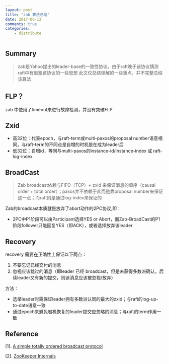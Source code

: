 ```yaml
---
layout: post
title: "zab 算法总结"
date: 2017-06-13
comments: true
categories:
    - distribute
---
```

## Summary

> zab是Yahoo提出的leader-base的一致性协议，由于raft晚于该协议猜测raft中有借鉴该协议的一些思想
> 此文仅总结理解的一些重点，并不完整总结该算法

## FLP？

zab 中使用了timeout来进行故障检测，并没有突破FLP

## Zxid

- 高32位：代表epoch，与raft-term或multi-paxos的proposal number语意相同，与raft-term的不同点是自增的时机是在成为leader后
- 低32位：自增id，等同与multi-paxos的instance-id/instance-index 或 raft-log-index

## BroadCast
> Zab broadcast依赖与FIFO（TCP）+ zxid 来保证消息的顺序（causal order + total order）；paxos并不依赖于此而是靠proposal number来保证这一点；而raft则是通过log-index来保证的

Zab的broadcast本质就是放弃了abort动作的2PC协议,即：

- 2PC中P1阶段可以由Participant选择YES or Abort，而Zab-BroadCast的P1阶段follower只能回复YES（即ACK），或者选择放弃该leader


## Recovery

recovery 需要在正确性上保证以下两点：

1. 不要忘记已经交付的消息
2. 忽视应该跳过的消息（即leader 已经 broadcast，但是未获得多数派确认，后续leader又有新的提交，则该消息应该被忽视/放弃）

方法：

- 选举leader时需保证leader拥有多数派认同的最大的zxid；与raft的log-up-to-date语意一致
- 通过epoch来避免宕机恢复的leader提交应忽略的消息；与raft的term作用一致




## Reference
[1]. [A simple totally ordered broadcast protocol](https://github.com/1Feng/learn-distributed-systems/blob/master/theory/consensus/zab/A_simple_totally_ordered_broadcast_protocol.pdf)

[2]. [ZooKeeper Internals](http://zookeeper.apache.org/doc/r3.5.0-alpha/zookeeperInternals.html#sc_atomicBroadcast)
